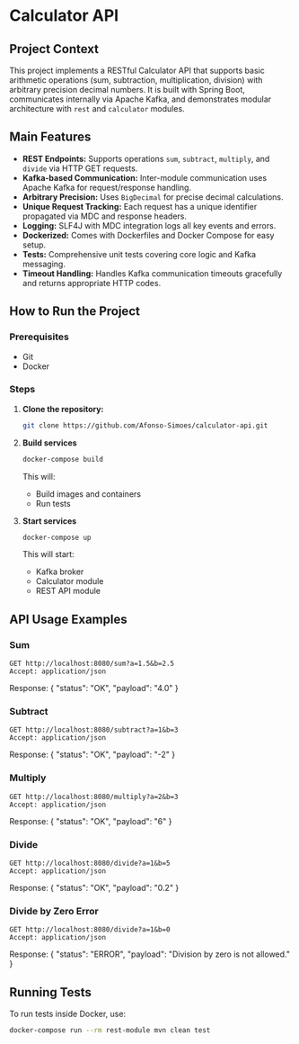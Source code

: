 # Calculator API

## Project Context

This project implements a RESTful Calculator API that supports basic arithmetic operations (sum, subtraction, multiplication, division) with arbitrary precision decimal numbers. It is built with Spring Boot, communicates internally via Apache Kafka, and demonstrates modular architecture with `rest` and `calculator` modules.

## Main Features

- **REST Endpoints:** Supports operations `sum`, `subtract`, `multiply`, and `divide` via HTTP GET requests.
- **Kafka-based Communication:** Inter-module communication uses Apache Kafka for request/response handling.
- **Arbitrary Precision:** Uses `BigDecimal` for precise decimal calculations.
- **Unique Request Tracking:** Each request has a unique identifier propagated via MDC and response headers.
- **Logging:** SLF4J with MDC integration logs all key events and errors.
- **Dockerized:** Comes with Dockerfiles and Docker Compose for easy setup.
- **Tests:** Comprehensive unit tests covering core logic and Kafka messaging.
- **Timeout Handling:** Handles Kafka communication timeouts gracefully and returns appropriate HTTP codes.

## How to Run the Project

### Prerequisites

- Git  
- Docker

### Steps

1. **Clone the repository:**

    ```bash
    git clone https://github.com/Afonso-Simoes/calculator-api.git
    ```

2. **Build services**

    ```bash
    docker-compose build
    ```

    This will:

    - Build images and containers
    - Run tests

3. **Start services**

    ```bash
    docker-compose up
    ```

    This will start:

    - Kafka broker
    - Calculator module
    - REST API module


## API Usage Examples

### Sum

```http
GET http://localhost:8080/sum?a=1.5&b=2.5
Accept: application/json
```
Response: 
{
  "status": "OK",
  "payload": "4.0"
}

### Subtract

```http
GET http://localhost:8080/subtract?a=1&b=3
Accept: application/json
```
Response: 
{
  "status": "OK",
  "payload": "-2"
}

### Multiply

```http
GET http://localhost:8080/multiply?a=2&b=3
Accept: application/json
```
Response: 
{
  "status": "OK",
  "payload": "6"
}

### Divide

```http
GET http://localhost:8080/divide?a=1&b=5
Accept: application/json
```
Response: 
{
  "status": "OK",
  "payload": "0.2"
}

### Divide by Zero Error

```http
GET http://localhost:8080/divide?a=1&b=0
Accept: application/json
```
Response: 
{
  "status": "ERROR",
  "payload": "Division by zero is not allowed."
}

## Running Tests

To run tests inside Docker, use:

```bash
docker-compose run --rm rest-module mvn clean test
```
